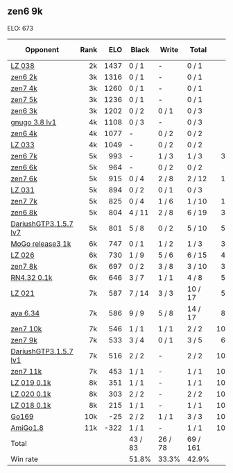 ## zen6 9k ##

ELO: 673

Opponent | Rank | ELO | Black | Write | Total | Win rate
---------|-----:|----:|-------|-------|-------|-------:
[LZ 038](LZ%20038.md) | 2k | 1437 | 0 / 1 | - | 0 / 1 | 0.0%
[zen6 2k](zen6%202k.md) | 3k | 1316 | 0 / 1 | - | 0 / 1 | 0.0%
[zen7 4k](zen7%204k.md) | 3k | 1260 | 0 / 1 | - | 0 / 1 | 0.0%
[zen7 5k](zen7%205k.md) | 3k | 1236 | 0 / 1 | - | 0 / 1 | 0.0%
[zen6 3k](zen6%203k.md) | 3k | 1202 | 0 / 2 | 0 / 1 | 0 / 3 | 0.0%
[gnugo 3.8 lv1](gnugo%203.8%20lv1.md) | 4k | 1108 | 0 / 3 | - | 0 / 3 | 0.0%
[zen6 4k](zen6%204k.md) | 4k | 1077 | - | 0 / 2 | 0 / 2 | 0.0%
[LZ 033](LZ%20033.md) | 4k | 1049 | - | 0 / 2 | 0 / 2 | 0.0%
[zen6 7k](zen6%207k.md) | 5k | 993 | - | 1 / 3 | 1 / 3 | 33.3%
[zen6 6k](zen6%206k.md) | 5k | 964 | - | 0 / 2 | 0 / 2 | 0.0%
[zen7 6k](zen7%206k.md) | 5k | 915 | 0 / 4 | 2 / 8 | 2 / 12 | 16.7%
[LZ 031](LZ%20031.md) | 5k | 894 | 0 / 2 | 0 / 1 | 0 / 3 | 0.0%
[zen7 7k](zen7%207k.md) | 5k | 825 | 0 / 4 | 1 / 6 | 1 / 10 | 10.0%
[zen6 8k](zen6%208k.md) | 5k | 804 | 4 / 11 | 2 / 8 | 6 / 19 | 31.6%
[DariushGTP3.1.5.7 lv7](DariushGTP3.1.5.7%20lv7.md) | 5k | 801 | 5 / 8 | 0 / 2 | 5 / 10 | 50.0%
[MoGo release3 1k](MoGo%20release3%201k.md) | 6k | 747 | 0 / 1 | 1 / 2 | 1 / 3 | 33.3%
[LZ 026](LZ%20026.md) | 6k | 730 | 1 / 9 | 5 / 6 | 6 / 15 | 40.0%
[zen7 8k](zen7%208k.md) | 6k | 697 | 0 / 2 | 3 / 8 | 3 / 10 | 30.0%
[RN4.32 0.1k](RN4.32%200.1k.md) | 6k | 646 | 3 / 7 | 1 / 1 | 4 / 8 | 50.0%
[LZ 021](LZ%20021.md) | 7k | 587 | 7 / 14 | 3 / 3 | 10 / 17 | 58.8%
[aya 6.34](aya%206.34.md) | 7k | 586 | 9 / 9 | 5 / 8 | 14 / 17 | 82.4%
[zen7 10k](zen7%2010k.md) | 7k | 546 | 1 / 1 | 1 / 1 | 2 / 2 | 100.0%
[zen7 9k](zen7%209k.md) | 7k | 533 | 3 / 4 | 0 / 1 | 3 / 5 | 60.0%
[DariushGTP3.1.5.7 lv1](DariushGTP3.1.5.7%20lv1.md) | 7k | 516 | 2 / 2 | - | 2 / 2 | 100.0%
[zen7 11k](zen7%2011k.md) | 7k | 453 | 1 / 1 | - | 1 / 1 | 100.0%
[LZ 019 0.1k](LZ%20019%200.1k.md) | 8k | 351 | 1 / 1 | - | 1 / 1 | 100.0%
[LZ 020 0.1k](LZ%20020%200.1k.md) | 8k | 303 | 2 / 2 | - | 2 / 2 | 100.0%
[LZ 018 0.1k](LZ%20018%200.1k.md) | 8k | 215 | 1 / 1 | - | 1 / 1 | 100.0%
[Go169](Go169.md) | 10k | -25 | 2 / 2 | 1 / 1 | 3 / 3 | 100.0%
[AmiGo1.8](AmiGo1.8.md) | 11k | -322 | 1 / 1 | - | 1 / 1 | 100.0%
Total | | | 43 / 83 | 26 / 78 | 69 / 161 | 
Win rate| | | 51.8% | 33.3% | 42.9% | 
